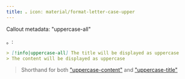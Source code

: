```yaml
---
title: 。icon: material/format-letter-case-upper
---
```


Callout metadata: "uppercase-all"

。:

```md
> [!info|uppercase-all] The title will be displayed as uppercase
> The content will be displayed as uppercase
```
> Shorthand for both ["uppercase-content"](../content-styling/page-4.md)
> and ["uppercase-title"](../title-styling/page-14.md)
